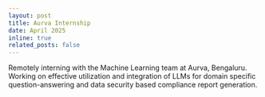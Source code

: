 ```yaml
---
layout: post
title: Aurva Internship
date: April 2025
inline: true
related_posts: false
---
```


Remotely interning with the Machine Learning team at Aurva, Bengaluru. Working on effective utilization and integration of LLMs for domain specific question-answering and data security based compliance report generation. 
